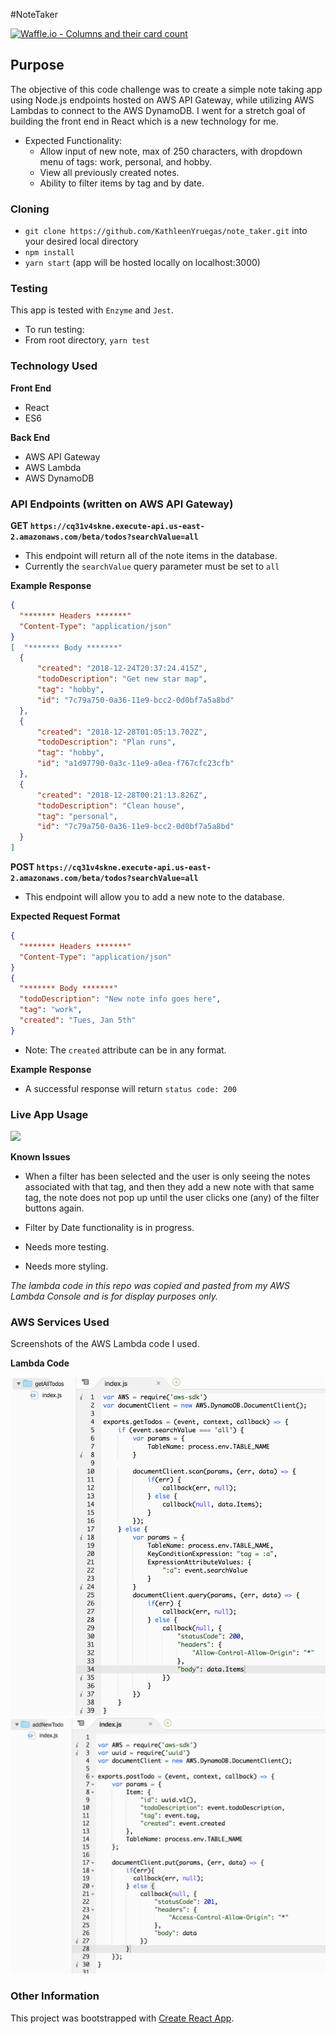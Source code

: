 #NoteTaker

[![Waffle.io - Columns and their card count](https://badge.waffle.io/KathleenYruegas/note_taker.svg?columns=all)](https://waffle.io/KathleenYruegas/note_taker)

## Purpose

The objective of this code challenge was to create a simple note taking app using Node.js endpoints hosted on AWS API Gateway, while utilizing AWS Lambdas to connect to the AWS DynamoDB. I went for a stretch goal of building the front end in React which is a new technology for me.

  * Expected Functionality:
    - Allow input of new note, max of 250 characters, with dropdown menu of tags: work, personal, and hobby.
    - View all previously created notes.
    - Ability to filter items by tag and by date.

### Cloning

* `git clone https://github.com/KathleenYruegas/note_taker.git` into your desired local directory
* `npm install`
* `yarn start` (app will be hosted locally on localhost:3000)


### Testing
This app is tested with `Enzyme` and `Jest`.
- To run testing:
- From root directory, `yarn test`


### Technology Used
  **Front End**
  - React
  - ES6

  **Back End**
  - AWS API Gateway
  - AWS Lambda
  - AWS DynamoDB


### API Endpoints (written on AWS API Gateway)

**GET `https://cq31v4skne.execute-api.us-east-2.amazonaws.com/beta/todos?searchValue=all`**

  - This endpoint will return all of the note items in the database.
  - Currently the `searchValue` query parameter must be set to `all`

  **Example Response**
```json
{
  "******* Headers *******"
  "Content-Type": "application/json"
}
[  "******* Body *******"
  {
      "created": "2018-12-24T20:37:24.415Z",
      "todoDescription": "Get new star map",
      "tag": "hobby",
      "id": "7c79a750-0a36-11e9-bcc2-0d0bf7a5a8bd"
  },
  {
      "created": "2018-12-28T01:05:13.702Z",
      "todoDescription": "Plan runs",
      "tag": "hobby",
      "id": "a1d97790-0a3c-11e9-a0ea-f767cfc23cfb"
  },
  {
      "created": "2018-12-28T00:21:13.826Z",
      "todoDescription": "Clean house",
      "tag": "personal",
      "id": "7c79a750-0a36-11e9-bcc2-0d0bf7a5a8bd"
  }
]
```

**POST `https://cq31v4skne.execute-api.us-east-2.amazonaws.com/beta/todos?searchValue=all`**

  - This endpoint will allow you to add a new note to the database.

  **Expected Request Format**
```json
{
  "******* Headers *******"
  "Content-Type": "application/json"
}
{
  "******* Body *******"
  "todoDescription": "New note info goes here",
  "tag": "work",
  "created": "Tues, Jan 5th"
}
```
  * Note: The `created` attribute can be in any format.

  **Example Response**

  - A successful response will return `status code: 200`



  ### Live App Usage

  ![](public/images/AppUsage.gif)


**Known Issues**

- When a filter has been selected and the user is only seeing the notes associated with that tag, and then they add a new note with that same tag, the note does not pop up until the user clicks one (any) of the filter buttons again.

- Filter by Date functionality is in progress.

- Needs more testing.

- Needs more styling.

*The lambda code in this repo was copied and pasted from my AWS Lambda Console and is for display purposes only.*



### AWS Services Used

Screenshots of the AWS Lambda code I used.


**Lambda Code**

<img src='public/images/getAllTodos.png'>

<img src='public/images/postTodos.png'>



### Other Information

This project was bootstrapped with [Create React App](https://github.com/facebook/create-react-app).
